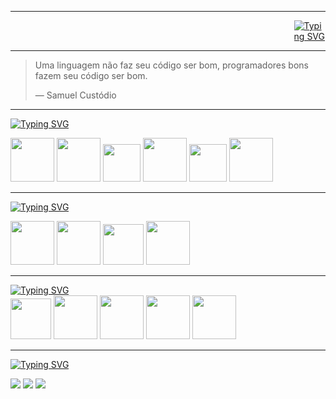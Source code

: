 -----

<a href="https://git.io/typing-svg"><img style="margin-left: 90%" src="https://readme-typing-svg.demolab.com?font=Gorditas&weight=100&duration=3000&pause=1000&color=7500F7&center=true&centerv=true&width=435&lines=Ol%C3%A1!+Bem+vindo(a)+ao+meu+perfil!;Me+chamo+Adriele+Becker!;Curso+Informática+para+Internet+no+IFC;Tenho+16+anos...;E+sou+apaixonada+por+TI!" alt="Typing SVG"/></a>

------
> Uma linguagem não faz seu código ser bom, programadores bons fazem seu código ser bom.
>
> — Samuel Custódio

------

<a href="https://git.io/typing-svg"><img src="https://readme-typing-svg.demolab.com?font=Gorditas&weight=100&duration=1&pause=1000&color=FFF&center=false&width=435&size=16&lines=Principais+Habilidades:" alt="Typing SVG" /></a><br>

<img src="https://cdn.jsdelivr.net/gh/devicons/devicon/icons/html5/html5-original-wordmark.svg" width=70/> <img src="https://cdn.jsdelivr.net/gh/devicons/devicon/icons/php/php-original.svg" width=70/> <img src="https://cdn.jsdelivr.net/gh/devicons/devicon/icons/javascript/javascript-original.svg" width=60/> <img src="https://cdn.jsdelivr.net/gh/devicons/devicon/icons/bootstrap/bootstrap-original.svg" width=70/> <img src="https://cdn.jsdelivr.net/gh/devicons/devicon/icons/figma/figma-original.svg" width=60 /> <img src="https://cdn.jsdelivr.net/gh/devicons/devicon/icons/css3/css3-original-wordmark.svg" width=70/>

------

<a href="https://git.io/typing-svg"><img src="https://readme-typing-svg.demolab.com?font=Gorditas&weight=100&duration=1&pause=1000&color=FFF&center=false&width=435&size=16&lines=Estudando:" alt="Typing SVG" /></a><br>

 <img src="https://cdn.jsdelivr.net/gh/devicons/devicon/icons/java/java-original.svg" width=70/> <img src="https://cdn.jsdelivr.net/gh/devicons/devicon/icons/python/python-original.svg" width=70/> <img src="https://cdn.jsdelivr.net/gh/devicons/devicon/icons/laravel/laravel-plain-wordmark.svg" width=65/>  <img src="https://cdn.jsdelivr.net/gh/devicons/devicon/icons/mysql/mysql-original-wordmark.svg" width=70/>
 
 ------
 
<a href="https://git.io/typing-svg"><img src="https://readme-typing-svg.demolab.com?font=Gorditas&weight=100&duration=1&pause=1000&color=FFF&center=false&width=435&size=16&lines=Ferramentas:" alt="Typing SVG" /></a><br>
    <img src="https://cdn.jsdelivr.net/gh/devicons/devicon/icons/vscode/vscode-original.svg" width=65/> <img src="https://cdn.jsdelivr.net/gh/devicons/devicon/icons/git/git-original-wordmark.svg" width=70/>  <img src="https://cdn.jsdelivr.net/gh/devicons/devicon/icons/github/github-original-wordmark.svg" width=70/> <img src="https://cdn.jsdelivr.net/gh/devicons/devicon/icons/windows8/windows8-original.svg" width=70/> <img src="https://cdn.jsdelivr.net/gh/devicons/devicon/icons/filezilla/filezilla-plain.svg" width=70/>

------

<a href="https://git.io/typing-svg"><img src="https://readme-typing-svg.demolab.com?font=Gorditas&weight=100&duration=1&pause=1000&color=FFF&center=false&width=435&size=16&lines=Redes Sociais:" alt="Typing SVG" /></a><br>

<a href="https://www.instagram.com/adriele_becker14/" target="_blank">
 <img src="https://img.shields.io/badge/-Instagram-%23E4405F?style=for-the-badge&logo=instagram&logoColor=white" target="_blank"></a>
</a> <a href="https://www.linkedin.com/in/adrielebecker/" target="_blank"><img src="https://img.shields.io/badge/-LinkedIn-%230077B5?style=for-the-badge&logo=linkedin&logoColor=white" target="_blank"></a> <a href = "mailto: adrielebecker14@gmail.com"><img src="https://img.shields.io/badge/Gmail-D14836?style=for-the-badge&logo=gmail&logoColor=white" target="_blank"></a>

